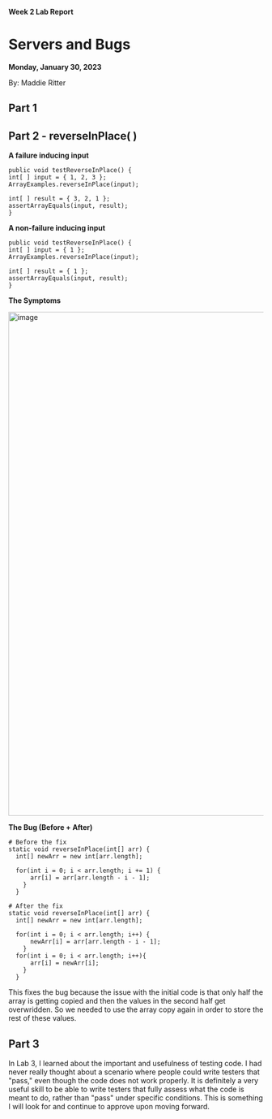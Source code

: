 **Week 2 Lab Report**
# Servers and Bugs
**Monday, January 30, 2023**

By: Maddie Ritter

## **Part 1**



## Part 2 - reverseInPlace( )

**A failure inducing input**
```
public void testReverseInPlace() {
int[ ] input = { 1, 2, 3 };
ArrayExamples.reverseInPlace(input);

int[ ] result = { 3, 2, 1 };
assertArrayEquals(input, result);
}
```

**A non-failure inducing input**
```
public void testReverseInPlace() {
int[ ] input = { 1 };
ArrayExamples.reverseInPlace(input);

int[ ] result = { 1 };
assertArrayEquals(input, result);
}
```

**The Symptoms**

<img width="993" alt="image" src="https://user-images.githubusercontent.com/122555675/215297804-16e9d0d4-cf30-43fe-bac2-c34967e6b6cc.png">

**The Bug (Before + After)**
```
# Before the fix
static void reverseInPlace(int[] arr) {
  int[] newArr = new int[arr.length];
  
  for(int i = 0; i < arr.length; i += 1) {
      arr[i] = arr[arr.length - i - 1];
    }
  }
```

```
# After the fix
static void reverseInPlace(int[] arr) {
  int[] newArr = new int[arr.length];
  
  for(int i = 0; i < arr.length; i++) {
      newArr[i] = arr[arr.length - i - 1];
    }
  for(int i = 0; i < arr.length; i++){
      arr[i] = newArr[i];
    }
  }

```
This fixes the bug because the issue with the initial code is that only half the array is getting copied and then the values in the second half get overwridden. So we needed to use the array copy again in order to store the rest of these values. 

## **Part 3**

In Lab 3, I learned about the important and usefulness of testing code. I had never really thought about a scenario where people could write testers that "pass," even though the code does not work properly. It is definitely a very useful skill to be able to write testers that fully assess what the code is meant to do, rather than "pass" under specific conditions. This is something I will look for and continue to approve upon moving forward. 


